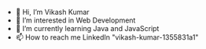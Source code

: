 - 👋 Hi, I’m Vikash Kumar
- 👀 I’m interested in Web Development
- 🌱 I’m currently learning Java and JavaScript
- 📫 How to reach me LinkedIn "vikash-kumar-1355831a1"

<!---
vikash-In/vikash-In is a ✨ special ✨ repository because its `README.md` (this file) appears on your GitHub profile.
You can click the Preview link to take a look at your changes.
--->
